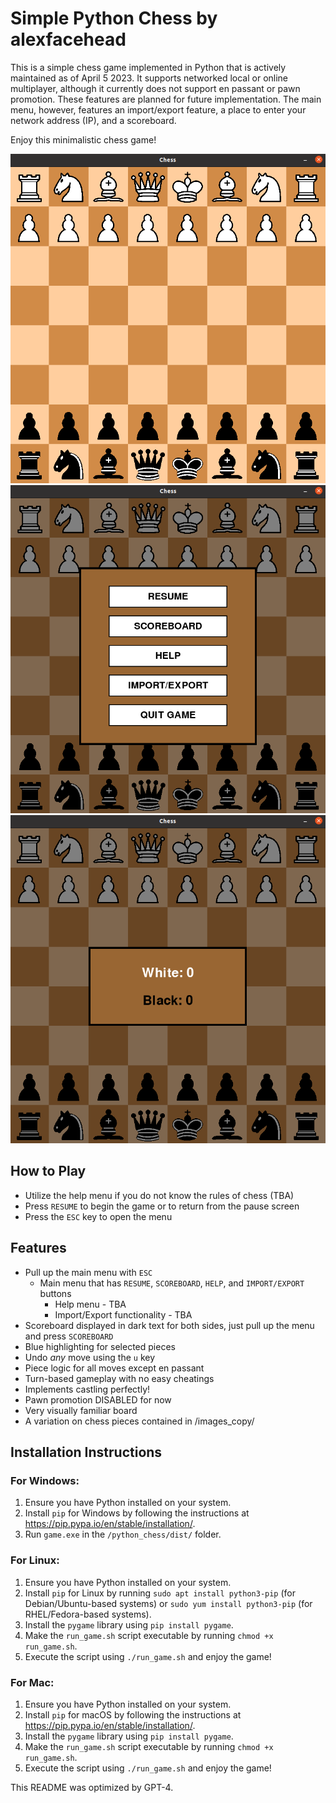 # Simple Python Chess by alexfacehead

This is a simple chess game implemented in Python that is actively maintained as of April 5 2023. It supports networked local or online multiplayer, although it currently does not support en passant or pawn promotion. These features are planned for future implementation. The main menu, however, features an import/export feature, a place to enter your network address (IP), and a scoreboard.

Enjoy this minimalistic chess game!

![SimpleChess](./images/SimpleChessNew.png)
![MainMenu](./images/mainmenu3.png)
![ScoreBoard](./images/scoreboard.png)

## How to Play
- Utilize the help menu if you do not know the rules of chess (TBA)
- Press `RESUME` to begin the game or to return from the pause screen
- Press the `ESC` key to open the menu

## Features
- Pull up the main menu with `ESC`
     - Main menu that has `RESUME`, `SCOREBOARD`, `HELP`, and `IMPORT/EXPORT` buttons
        - Help menu - TBA
        - Import/Export functionality - TBA
- Scoreboard displayed in dark text for both sides, just pull up the menu and press `SCOREBOARD`
- Blue highlighting for selected pieces
- Undo *any* move using the `u` key
- Piece logic for all moves except en passant
- Turn-based gameplay with no easy cheatings
- Implements castling perfectly!
- Pawn promotion DISABLED for now
- Very visually familiar board
- A variation on chess pieces contained in /images_copy/

## Installation Instructions

### For Windows:
1. Ensure you have Python installed on your system.
2. Install `pip` for Windows by following the instructions at https://pip.pypa.io/en/stable/installation/.
3. Run `game.exe` in the `/python_chess/dist/` folder.

### For Linux:
1. Ensure you have Python installed on your system.
2. Install `pip` for Linux by running `sudo apt install python3-pip` (for Debian/Ubuntu-based systems) or `sudo yum install python3-pip` (for RHEL/Fedora-based systems).
3. Install the `pygame` library using `pip install pygame`.
4. Make the `run_game.sh` script executable by running `chmod +x run_game.sh`.
5. Execute the script using `./run_game.sh` and enjoy the game!

### For Mac:
1. Ensure you have Python installed on your system.
2. Install `pip` for macOS by following the instructions at https://pip.pypa.io/en/stable/installation/.
3. Install the `pygame` library using `pip install pygame`.
4. Make the `run_game.sh` script executable by running `chmod +x run_game.sh`.
5. Execute the script using `./run_game.sh` and enjoy the game!

This README was optimized by GPT-4.
